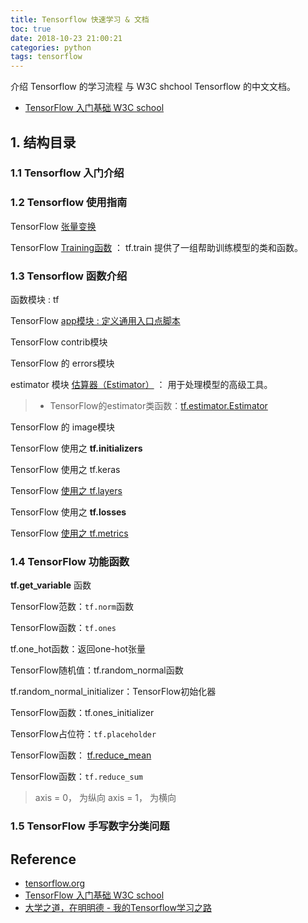 ```yaml
---
title: Tensorflow 快速学习 & 文档
toc: true
date: 2018-10-23 21:00:21
categories: python
tags: tensorflow
---
```


介绍 Tensorflow 的学习流程 与 W3C shchool Tensorflow 的中文文档。

- [TensorFlow 入门基础 W3C school][2] 

<!-- more -->

## 1. 结构目录

### 1.1 Tensorflow 入门介绍

### 1.2 Tensorflow 使用指南

TensorFlow [张量变换](https://www.w3cschool.cn/tensorflow_python/tensorflow_python-85v22c69.html)

TensorFlow [Training函数](https://www.w3cschool.cn/tensorflow_python/tensorflow_python-y6p82c6e.html) ： tf.train 提供了一组帮助训练模型的类和函数。

### 1.3 Tensorflow 函数介绍

函数模块 : tf

TensorFlow [app模块 : 定义通用入口点脚本](https://www.w3cschool.cn/tensorflow_python/tensorflow_python-58lx2coj.html)

TensorFlow contrib模块

TensorFlow 的 errors模块

estimator 模块 [估算器（Estimator）](https://www.w3cschool.cn/tensorflow_python/tensorflow_python-xp3r2dl5.html) ： 用于处理模型的高级工具。

> - TensorFlow的estimator类函数：[tf.estimator.Estimator](https://www.w3cschool.cn/tensorflow_python/tensorflow_python-hd9a2oyb.html)

TensorFlow 的 image模块

TensorFlow 使用之 **tf.initializers**

TensorFlow 使用之 tf.keras

TensorFlow [使用之 tf.layers](https://www.w3cschool.cn/tensorflow_python/tensorflow_python-59ay2s9i.html)

TensorFlow 使用之 **tf.losses**

TensorFlow [使用之 tf.metrics](https://www.w3cschool.cn/tensorflow_python/tensorflow_python-ke8y2yhg.html)

### 1.4 TensorFlow 功能函数

**tf.get_variable** 函数

TensorFlow范数：`tf.norm`函数

TensorFlow函数：`tf.ones`

tf.one_hot函数：返回one-hot张量

TensorFlow随机值：tf.random_normal函数

tf.random_normal_initializer：TensorFlow初始化器

TensorFlow函数：tf.ones_initializer

TensorFlow占位符：`tf.placeholder`

TensorFlow函数： [tf.reduce_mean](https://www.w3cschool.cn/tensorflow_python/tensorflow_python-hckq2htb.html)

TensorFlow函数：`tf.reduce_sum`

> axis = 0， 为纵向
> axis = 1， 为横向

### 1.5 TensorFlow 手写数字分类问题


[0]: /2018/10/04/tensorflow-doc/
[1p]: /2018/01/22/tensorflow-1-1-why/
[2p]: https://blog.csdn.net/mzpmzk/article/details/78636127
[3p]: https://blog.csdn.net/mzpmzk/article/details/78636137

## Reference

- [tensorflow.org][1]
- [TensorFlow 入门基础 W3C school][2]
- [大学之道，在明明德 - 我的Tensorflow学习之路][3]

[1]: https://www.tensorflow.org/
[2]: https://www.w3cschool.cn/tensorflow_python/tensorflow_python-bm7y28si.html
[3]: https://blog.csdn.net/jerr__y/article/category/6747409
